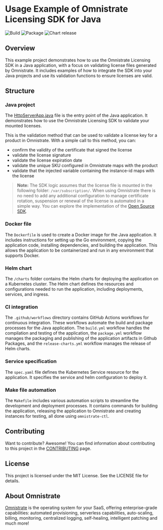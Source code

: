 # Usage Example of Omnistrate Licensing SDK for Java

![Build](https://github.com/omnistrate-community/licensing-example-java/actions/workflows/build.yml/badge.svg)
![Package](https://github.com/omnistrate-community/licensing-example-java/actions/workflows/package.yml/badge.svg)
![Chart release](https://github.com/omnistrate-community/licensing-example-java/actions/workflows/release-charts.yml/badge.svg)

## Overview

This example project demonstrates how to use the Omnistrate Licensing SDK in a Java application, with a focus on validating license files generated by Omnistrate. It includes examples of how to integrate the SDK into your Java projects and use its validation functions to ensure licenses are valid.

## Structure

### Java project

The [HttpServerApp.java](./src/main/java/com/omnistrate/HttpServerApp.java) file is the entry point of the Java application. It demonstrates how to use the Omnistrate Licensing SDK to validate your mounted licenses.

This is the validation method that can be used to validate a license key for a product in Omnistrate. With a simple call to this method, you can:

- confirm the validity of the certificate that signed the license
- validate the license signature
- validate the license expiration date
- validate the unique SKU configured in Omnistrate maps with the product
- validate that the injected variable containing the instance-id maps with the license

> **Note:** The SDK logic assumes that the license file is mounted in the following folder: `/var/subscription/`. When using Omnistrate there is no need to add any additional configuration to manage certificate rotation, suspension or renewal of the license is automated in a simple way. You can explore the implementation of the [Open Source SDK](https://github.com/omnistrate-oss/omnistrate-licensing-sdk-go).

### Docker file

The `Dockerfile` is used to create a Docker image for the Java application. It includes instructions for setting up the Go environment, copying the application code, installing dependencies, and building the application. This allows the application to be containerized and run in any environment that supports Docker.

### Helm chart

The `/charts` folder contains the Helm charts for deploying the application on a Kubernetes cluster. The Helm chart defines the resources and configurations needed to run the application, including deployments, services, and ingress.

### CI integration

The `.github/workflows` directory contains GitHub Actions workflows for continuous integration. These workflows automate the build and package processes for the Java application. The `build.yml` workflow handles the compilation and testing of the application, the `package.yml` workflow manages the packaging and publishing of the application artifacts in Github Packages, and the `release-charts.yml` workflow manages the release of Helm charts.

### Service specification

The `spec.yaml` file defines the Kubernetes Service resource for the application. It specifies the service and helm configuration to deploy it.

### Make file automation

The `Makefile` includes various automation scripts to streamline the development and deployment processes. It contains commands for building the application, releasing the application to Omnistrate and creating instances for testing, all done using `omnistrate-ctl`.

## Contributing

Want to contribute? Awesome! You can find information about contributing to this project in the [CONTRIBUTING](/CONTRIBUTING.md) page.

## License

This project is licensed under the MIT License. See the LICENSE file for details.

## About Omnistrate

[Omnistrate](https://omnistrate.com/) is the operating system for your SaaS, offering enterprise-grade capabilities: automated provisioning, serverless capabilities, auto-scaling, billing, monitoring, centralized logging, self-healing, intelligent patching and much more!
